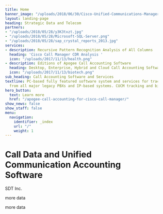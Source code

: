 ```yaml
---
title: Home
banner_image: "/uploads/2018/06/30/Cisco-Unified-Communications-Manager-data-record-reporting-1.jpg"
layout: landing-page
heading: Strategic Data and Telecom
partners:
- "/uploads/2018/05/28/y3K3txzt.jpg"
- "/uploads/2018/05/28/Microsoft-SQL-Server.png"
- "/uploads/2018/05/28/sap_crystal_reports_2013.jpg"
services:
- description: Recursive Pattern Recognition Analysis of All Columns
  heading: 'Cisco Call Manager CDR Analysis '
  icon: "/uploads/2017/11/13/health.png"
- description: Editions of Apogee Call Accounting Software
  heading: Desktop, Enterprise, Hybrid and Cloud Call Accounting Software
  icon: "/uploads/2017/11/13/biotech.png"
sub_heading: Call Accounting Software and Services
textline: PC-based fully featured software system and services for tracking call records
  from all major legacy PBXs and IP-based systems. CUCM tracking and billing software.
hero_button:
  text: Learn more
  href: "/apogee-call-accounting-for-cisco-call-manager/"
show_news: false
show_staff: false
menu:
  navigation:
    identifier: _index
    url: "/"
    weight: 1
---
```

# Call Data and Unified Communication Accounting Software

SDT Inc.

more data

more data